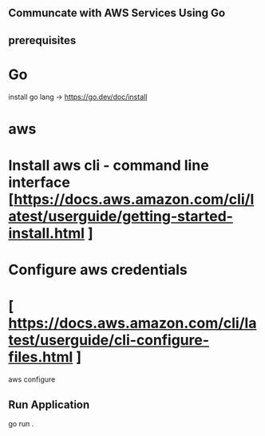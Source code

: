 ## Communcate with AWS Services Using Go
## prerequisites 
# Go
install go lang -> https://go.dev/doc/install

# aws
# Install aws cli - command line interface [https://docs.aws.amazon.com/cli/latest/userguide/getting-started-install.html ]

# Configure aws credentials 
# [ https://docs.aws.amazon.com/cli/latest/userguide/cli-configure-files.html ]
aws configure 


## Run Application
go run .





